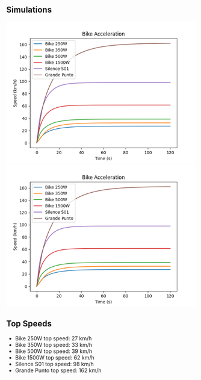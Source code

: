 
## Simulations
![Acceleration Simulation](images/simulation.png "Acceleration Simulation")
![Power Consumption Simulation](images/simulation.png "Power Consumption Simulation")

## Top Speeds
- Bike 250W top speed: 27 km/h
- Bike 350W top speed: 33 km/h
- Bike 500W top speed: 39 km/h
- Bike 1500W top speed: 62 km/h
- Silence S01 top speed: 98 km/h
- Grande Punto top speed: 162 km/h
